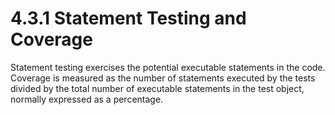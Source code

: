 # 4.3.1 Statement Testing and Coverage

Statement testing exercises the potential executable statements in the code. Coverage is measured as the number of statements executed by the tests divided by the total number of executable statements in the test object, normally expressed as a percentage.

